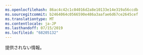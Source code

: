 ```yaml
---
ms.openlocfilehash: 86ac4c42c1c04016d2a8e10133e14e319a56ccdb
ms.sourcegitcommit: b2464064c0566590e486a3aafae6d67ce2645cef
ms.translationtype: MT
ms.contentlocale: ja-JP
ms.lasthandoff: 07/15/2019
ms.locfileid: "68205132"
---
```

 提供されない情報。 